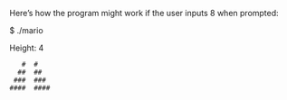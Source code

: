 Here’s how the program might work if the user inputs 8 when prompted:

$ ./mario

Height: 4

       #  #
      ##  ##
     ###  ###
    ####  ####
